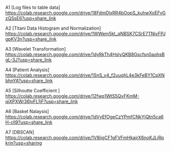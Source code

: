 A1 [Log files to table data]
https://colab.research.google.com/drive/18FdmDlxRR4bOopS_kuhwXoEFvGzQSsE6?usp=share_link 

A2 [Titani Data Histogram and Normalization]
https://colab.research.google.com/drive/1WWem5kt_qNBSK7CSrE7TNivFPJgpKV3n?usp=share_link 

A3 [Wavelet Transformation]
https://colab.research.google.com/drive/1dyRkTh4HslyQKB8Gscfsn0aohsBgL-3J?usp=share_link 

A4 [Patient Analysis]
https://colab.research.google.com/drive/1SnS_y4_f2uuqhL4e3kFeBY1CpXNbhnYA?usp=share_link

A5 [Silhoutte Coefficient ]
https://colab.research.google.com/drive/12fwq1WtS5QyFKmM-qiXPXWr36lvFL1jF?usp=share_link

A6 [Basket Nalaysis]
https://colab.research.google.com/drive/1dVyEfOgeCzYPmfCNkYjQtn5ca6H-cll9?usp=share_link

A7 [DBSCAN]
https://colab.research.google.com/drive/1V8iigCF1gFVFmHkajrX8noKJLjRpkrjn?usp=sharing
